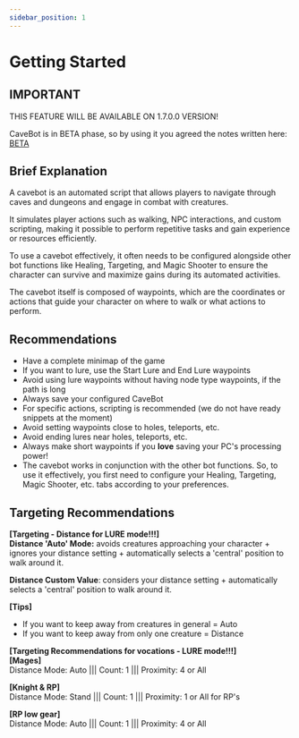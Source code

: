 ```yaml
---
sidebar_position: 1
---
```


# Getting Started
## IMPORTANT
THIS FEATURE WILL BE AVAILABLE ON 1.7.0.0 VERSION!

CaveBot is in BETA phase, so by using it you agreed the notes written here: [BETA](../about_beta)

## Brief Explanation
A cavebot is an automated script that allows players to navigate through caves and dungeons and engage in combat with creatures.

It simulates player actions such as walking, NPC interactions, and custom scripting, making it possible to perform repetitive tasks and gain experience or resources efficiently.

To use a cavebot effectively, it often needs to be configured alongside other bot functions like Healing, Targeting, and Magic Shooter to ensure the character can survive and maximize gains during its automated activities.

The cavebot itself is composed of waypoints, which are the coordinates or actions that guide your character on where to walk or what actions to perform.

## Recommendations
- Have a complete minimap of the game
- If you want to lure, use the Start Lure and End Lure waypoints
- Avoid using lure waypoints without having node type waypoints, if the path is long
- Always save your configured CaveBot
- For specific actions, scripting is recommended (we do not have ready snippets at the moment)
- Avoid setting waypoints close to holes, teleports, etc.
- Avoid ending lures near holes, teleports, etc.
- Always make short waypoints if you **love** saving your PC's processing power!
- The cavebot works in conjunction with the other bot functions. So, to use it effectively, you first need to configure your Healing, Targeting, Magic Shooter, etc. tabs according to your preferences.

## Targeting Recommendations
**[Targeting - Distance for LURE mode!!!]**\
**Distance 'Auto' Mode:** avoids creatures approaching your character + ignores your distance setting + automatically selects a 'central' position to walk around it.

**Distance Custom Value**: considers your distance setting + automatically selects a 'central' position to walk around it.

**[Tips]**
- If you want to keep away from creatures in general = Auto
- If you want to keep away from only one creature = Distance

**[Targeting Recommendations for vocations - LURE mode!!!]**\
**[Mages]**\
Distance Mode: Auto ||| Count: 1 ||| Proximity: 4 or All

**[Knight & RP]**\
Distance Mode: Stand ||| Count: 1 ||| Proximity: 1 or All for RP's

**[RP low gear]**\
Distance Mode: Auto ||| Count: 1 ||| Proximity: 4 or All